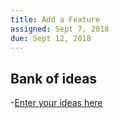 ```yaml
---
title: Add a Feature
assigned: Sept 7, 2018
due: Sept 12, 2018
---
```



Bank of ideas
--------------

-[Enter your ideas here](https://docs.google.com/spreadsheets/d/1Ma59kH1PLg6k97zi1T_wyh--qhb7T9IREI9RuS9WU-Y/edit#gid=0)
